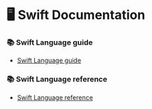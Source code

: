 # 🖥️ Swift Documentation

### 📚 Swift Language guide
- [Swift Language guide](https://github.com/DevWooHyeon/iOS_Documentation/blob/main/Swift%20Documentation/Swift%20Language%20guide/1.The%20Basics.md)

### 📚 Swift Language reference
- [Swift Language reference](https://github.com/DevWooHyeon/iOS_Documentation/blob/main/Swift%20Documentation/Swift%20Language%20reference/1.About%20the%20Language%20Reference.md)
